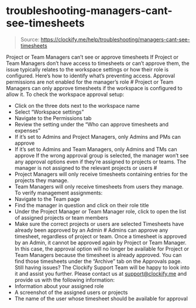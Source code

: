 # troubleshooting-managers-cant-see-timesheets

> Source: https://clockify.me/help/troubleshooting/managers-cant-see-timesheets

Project or Team Managers can’t see or approve timesheets
If Project or Team Managers don’t have access to timesheets or can’t approve them, the issue typically relates to the workspace settings or how their role is configured. Here’s how to identify what’s preventing access.
Approval permissions are not enabled for the manager’s role #
Project or Team Managers can only approve timesheets if the workspace is configured to allow it.
To check the workspace approval setup:
- Click on the three dots next to the workspace name
- Select “Workspace settings”
- Navigate to the Permissions tab
- Review the setting under the “Who can approve timesheets and expenses”
- If it’s set to Admins and Project Managers, only Admins and PMs can approve
- If it’s set to Admins and Team Managers, only Admins and TMs can approve
If the wrong approval group is selected, the manager won’t see any approval options even if they’re assigned to projects or teams.
The manager is not assigned to the relevant projects or users #
- Project Managers will only receive timesheets containing entries for the projects they manage.
- Team Managers will only receive timesheets from users they manage.
To verify management assignments:
- Navigate to the Team page
- Find the manager in question and click on their role title
- Under the Project Manager or Team Manager role, click to open the list of assigned projects or team members
- Make sure the correct projects or users are selected
Timesheets have already been approved by an Admin #
Admins can approve any timesheet, regardless of project or team. Once a timesheet is approved by an Admin, it cannot be approved again by Project or Team Manager.
In this case, the approval option will no longer be available for Project or Team Managers because the timesheet is already approved. You can find those timesheets under the “Archive” tab on the Approvals page.
Still having issues? The Clockify Support Team will be happy to look into it and assist you further. Please contact us at support@clockify.me and provide us with the following information:
- Information about your assigned role
- A screenshot of the assigned users or projects
- The name of the user whose timesheet should be available for approval